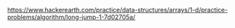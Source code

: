 https://www.hackerearth.com/practice/data-structures/arrays/1-d/practice-problems/algorithm/long-jump-1-7d02705a/
